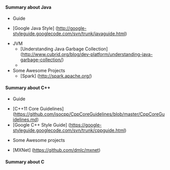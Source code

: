 
#### Summary about Java
 * Guide
  - [Google Java Style] (http://google-styleguide.googlecode.com/svn/trunk/javaguide.html)
 
* JVM
  - [Understanding Java Garbage Collection] (http://www.cubrid.org/blog/dev-platform/understanding-java-garbage-collection/)
  - 
* Some Awesome Projects
  - [Spark] (http://spark.apache.org/)

#### Summary about C++
 * Guide
  -  [C++11 Core Guidelines] (https://github.com/isocpp/CppCoreGuidelines/blob/master/CppCoreGuidelines.md)
  -  [Google C++ Style Guide] (https://google-styleguide.googlecode.com/svn/trunk/cppguide.html)

 * Some Awesome projects
  - [MXNet] (https://github.com/dmlc/mxnet)

#### Summary about C

